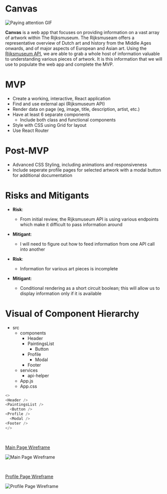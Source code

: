 # **Canvas**

![Paying attention GIF](https://media.giphy.com/media/H83UUEWleFCJa/giphy.gif)

**Canvas** is a web app that focuses on providing information on a vast array of artwork within The Rijksmuseum. The Rijksmuseam offers a representative overview of Dutch art and history from the Middle Ages onwards, and of major aspects of European and Asian art. Using the [Rijksmuseum API](https://www.rijksmuseum.nl/en/api), we are able to grab a whole host of information valuable to understanding various pieces of artwork. It is this information that we will use to populate the web app and complete the MVP.

# MVP
* Create a working, interactive, React application
* Find and use external api (Rijksmuseum API)
* Render data on page (eg, image, title, description, artist, etc.)
* Have at least 6 separate components
  * Include both class and functional components
* Style with CSS using Grid for layout
* Use React Router

# Post-MVP
* Advanced CSS Styling, including animations and responsiveness
* Include seperate profile pages for selected artwork with a modal button for additional documentation

# Risks and Mitigants
* **Risk**: 
  * From initial review, the Rijksmuseum API is using various endpoints which make it difficult to pass information around
* **Mitigant**:
  * I will need to figure out how to feed information from one API call into another 

* **Risk**: 
  * Information for various art pieces is incomplete
* **Mitigant**:
  * Conditional rendering as a short circuit boolean; this will allow us to display information only if it is available

# Visual of Component Hierarchy
* src
  * components
    * Header
    * PaintingsList
      * Button
    * Profile
      * Modal
    * Footer
  * services
    * api-helper
  * App.js
  * App.css

```javascript
<>
<Header />
<PaintingsList />
  <Button />
<Profile />
  <Modal />
<Footer />
</>
```

<br>

[Main Page Wireframe](https://wireframe.cc/byvTss)

![Main Page Wireframe](https://i.imgur.com/fu4RCNU.png)

<br>

[Profile Page Wireframe](https://wireframe.cc/xdJP03)

![Profile Page Wireframe](https://i.imgur.com/llifm2k.png)